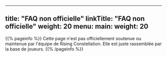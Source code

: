 
---
title: "FAQ non officielle"
linkTitle: "FAQ non officielle"
weight: 20
menu:
  main:
    weight: 20
---

{{% pageinfo %}}
Cette page n'est pas officiellement soutenue ou maintenue par l'équipe de Rising Constellation. Elle est juste rassemblée par la base de joueurs.
{{% /pageinfo %}}
<!-- <style>
.make-black:{
  background: "black"
}


This section is where the user documentation for your project lives - all the information your users need to understand and successfully use your project. 

For large documentation sets we recommend adding content under the headings in this section, though if some or all of them don’t apply to your project feel free to remove them or add your own. You can see an example of a smaller Docsy documentation site in the [Docsy User Guide](https://docsy.dev/docs/), which lives in the [Docsy theme repo](https://github.com/google/docsy/tree/master/userguide) if you'd like to copy its docs section. 

Other content such as marketing material, case studies, and community updates should live in the [About](/about/) and [Community](/community/) pages.

Find out how to use the Docsy theme in the [Docsy User Guide](https://docsy.dev/docs/). You can learn more about how to organize your documentation (and how we organized this site) in [Organizing Your Content](https://docsy.dev/docs/best-practices/organizing-content/). -->


